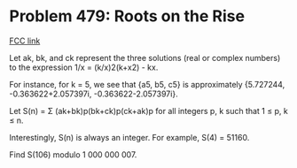 # Problem 479: Roots on the Rise

[FCC link](https://www.freecodecamp.org/learn/coding-interview-prep/project-euler/problem-479-roots-on-the-rise)

Let ak, bk, and ck represent the three solutions (real or complex numbers) to
the expression 1/x = (k/x)2(k+x2) - kx.

For instance, for k = 5, we see that {a5, b5, c5} is approximately {5.727244,
-0.363622+2.057397i, -0.363622-2.057397i}.

Let S(n) = Σ (ak+bk)p(bk+ck)p(ck+ak)p for all integers p, k such that 1 ≤ p, k ≤
n.

Interestingly, S(n) is always an integer. For example, S(4) = 51160.

Find S(106) modulo 1 000 000 007.
